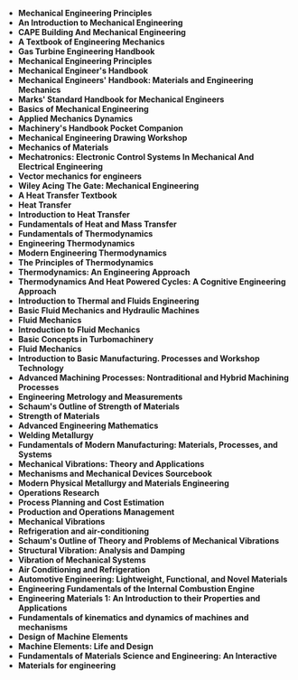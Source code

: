
<ul>
                                <li><b><a target="_blank" href="https://github.com/manjunath5496/Mechanical-Engineering-Books/blob/master/mech(1).pdf" style="text-decoration:none;">Mechanical Engineering Principles </a></b></li>
                                <li><b><a target="_blank" href="https://github.com/manjunath5496/Mechanical-Engineering-Books/blob/master/mech(2).pdf" style="text-decoration:none;">An Introduction to Mechanical Engineering</a></b></li>
                                <li><b><a target="_blank" href="https://github.com/manjunath5496/Mechanical-Engineering-Books/blob/master/mech(3).pdf" style="text-decoration:none;">CAPE Building And Mechanical Engineering</a></b></li>
                               
<li><b><a target="_blank" href="https://github.com/manjunath5496/Mechanical-Engineering-Books/blob/master/mech(4).pdf" style="text-decoration:none;">A Textbook of Engineering Mechanics</a></b></li>
                                <li><b><a target="_blank" href="https://github.com/manjunath5496/Mechanical-Engineering-Books/blob/master/mech(5).pdf" style="text-decoration:none;">Gas Turbine Engineering Handbook </a></b></li>
                                
 <li><b><a target="_blank" href="https://github.com/manjunath5496/Mechanical-Engineering-Books/blob/master/mech(6).pdf" style="text-decoration:none;">Mechanical Engineering Principles</a></b></li>
                          
<li><b><a target="_blank" href="https://github.com/manjunath5496/Mechanical-Engineering-Books/blob/master/mech(7).pdf" style="text-decoration:none;">Mechanical Engineer's Handbook</a></b></li>
                                <li><b><a target="_blank" href="https://github.com/manjunath5496/Mechanical-Engineering-Books/blob/master/mech(8).pdf" style="text-decoration:none;">Mechanical Engineers' Handbook: Materials and Engineering
Mechanics</a></b></li>
                                <li><b><a target="_blank" href="https://github.com/manjunath5496/Mechanical-Engineering-Books/blob/master/mech(9).rar" style="text-decoration:none;">Marks' Standard Handbook for Mechanical Engineers</a></b></li>
                                
<li><b><a target="_blank" href="https://github.com/manjunath5496/Mechanical-Engineering-Books/blob/master/mech(10).pdf" style="text-decoration:none;">Basics of Mechanical Engineering</a></b></li>  
        
<li><b><a target="_blank" href="https://github.com/manjunath5496/Mechanical-Engineering-Books/blob/master/mech(11).rar" style="text-decoration:none;">Applied Mechanics Dynamics</a></b></li>
                                <li><b><a target="_blank" href="https://github.com/manjunath5496/Mechanical-Engineering-Books/blob/master/mech(12).pdf" style="text-decoration:none;">Machinery's Handbook Pocket Companion</a></b></li>
 <li><b><a target="_blank" href="https://github.com/manjunath5496/Mechanical-Engineering-Books/blob/master/mech(13).pdf" style="text-decoration:none;">Mechanical Engineering Drawing Workshop</a></b></li>  
  <li><b><a target="_blank" href="https://github.com/manjunath5496/Mechanical-Engineering-Books/blob/master/mech(14).pdf" style="text-decoration:none;">Mechanics of Materials</a></b></li>  
 <li><b><a target="_blank" href="https://github.com/manjunath5496/Mechanical-Engineering-Books/blob/master/mech(15).pdf" style="text-decoration:none;">Mechatronics: Electronic Control Systems In Mechanical And Electrical Engineering</a></b></li>
                                <li><b><a target="_blank" href="https://github.com/manjunath5496/Mechanical-Engineering-Books/blob/master/mech(16).pdf" style="text-decoration:none;">Vector mechanics for engineers</a></b></li>
                               
<li><b><a target="_blank" href="https://github.com/manjunath5496/Mechanical-Engineering-Books/blob/master/mech(17).pdf" style="text-decoration:none;">Wiley Acing The Gate: Mechanical Engineering</a></b></li>
                                <li><b><a target="_blank" href="https://github.com/manjunath5496/Mechanical-Engineering-Books/blob/master/mech(18).pdf" style="text-decoration:none;">A Heat Transfer Textbook </a></b></li>
                                
 <li><b><a target="_blank" href="https://github.com/manjunath5496/Mechanical-Engineering-Books/blob/master/mech(19).pdf" style="text-decoration:none;"> Heat Transfer </a></b></li>
                          
<li><b><a target="_blank" href="https://github.com/manjunath5496/Mechanical-Engineering-Books/blob/master/mech(20).pdf" style="text-decoration:none;">Introduction to Heat Transfer </a></b></li>

<li><b><a target="_blank" href="https://github.com/manjunath5496/Mechanical-Engineering-Books/blob/master/mech(21).pdf" style="text-decoration:none;">Fundamentals of Heat and Mass Transfer  </a></b></li>

<li><b><a target="_blank" href="https://github.com/manjunath5496/Mechanical-Engineering-Books/blob/master/mech(22).pdf" style="text-decoration:none;">Fundamentals of Thermodynamics</a></b></li>
                                <li><b><a target="_blank" href="https://github.com/manjunath5496/Mechanical-Engineering-Books/blob/master/mech(23).pdf" style="text-decoration:none;">Engineering Thermodynamics</a></b></li>
                               
<li><b><a target="_blank" href="https://github.com/manjunath5496/Mechanical-Engineering-Books/blob/master/mech(24).pdf" style="text-decoration:none;">Modern Engineering Thermodynamics</a></b></li>
                                <li><b><a target="_blank" href="https://github.com/manjunath5496/Mechanical-Engineering-Books/blob/master/mech(25).pdf" style="text-decoration:none;">The Principles of Thermodynamics</a></b></li>
                                
 <li><b><a target="_blank" href="https://github.com/manjunath5496/Mechanical-Engineering-Books/blob/master/mech(26).pdf" style="text-decoration:none;">Thermodynamics: An Engineering Approach </a></b></li>
                          
<li><b><a target="_blank" href="https://github.com/manjunath5496/Mechanical-Engineering-Books/blob/master/mech(27).pdf" style="text-decoration:none;">Thermodynamics And Heat Powered Cycles: A Cognitive Engineering Approach</a></b></li>

<li><b><a target="_blank" href="https://github.com/manjunath5496/Mechanical-Engineering-Books/blob/master/mech(28).pdf" style="text-decoration:none;">Introduction to Thermal and Fluids Engineering</a></b></li>

<li><b><a target="_blank" href="https://github.com/manjunath5496/Mechanical-Engineering-Books/blob/master/mech(29).pdf" style="text-decoration:none;">Basic Fluid Mechanics and Hydraulic Machines</a></b></li>
                                <li><b><a target="_blank" href="https://github.com/manjunath5496/Mechanical-Engineering-Books/blob/master/mech(30).rar" style="text-decoration:none;">Fluid Mechanics</a></b></li>
                               
<li><b><a target="_blank" href="https://github.com/manjunath5496/Mechanical-Engineering-Books/blob/master/mech(31).pdf" style="text-decoration:none;">Introduction to Fluid Mechanics</a></b></li>
                                <li><b><a target="_blank" href="https://github.com/manjunath5496/Mechanical-Engineering-Books/blob/master/mech(32).pdf" style="text-decoration:none;">Basic Concepts in Turbomachinery</a></b></li>
                                <li><b><a target="_blank" href="https://github.com/manjunath5496/Mechanical-Engineering-Books/blob/master/mech(33).rar" style="text-decoration:none;">Fluid Mechanics</a></b></li>
    
 <li><b><a target="_blank" href="https://github.com/manjunath5496/Mechanical-Engineering-Books/blob/master/mech(34).pdf" style="text-decoration:none;">Introduction to Basic Manufacturing. Processes and Workshop Technology </a></b></li>
                                <li><b><a target="_blank" href="https://github.com/manjunath5496/Mechanical-Engineering-Books/blob/master/mech(35).pdf" style="text-decoration:none;">Advanced Machining Processes: Nontraditional and Hybrid Machining Processes</a></b></li>
                                <li><b><a target="_blank" href="https://github.com/manjunath5496/Mechanical-Engineering-Books/blob/master/mech(36).pdf" style="text-decoration:none;">Engineering Metrology and Measurements</a></b></li>
                               
<li><b><a target="_blank" href="https://github.com/manjunath5496/Mechanical-Engineering-Books/blob/master/mech(37).pdf" style="text-decoration:none;">Schaum's Outline of Strength of Materials</a></b></li>
                                <li><b><a target="_blank" href="https://github.com/manjunath5496/Mechanical-Engineering-Books/blob/master/mech(38).pdf" style="text-decoration:none;">Strength of Materials </a></b></li>
                                
 <li><b><a target="_blank" href="https://github.com/manjunath5496/Mechanical-Engineering-Books/blob/master/mech(39).pdf" style="text-decoration:none;">Advanced Engineering Mathematics</a></b></li>
                          
<li><b><a target="_blank" href="https://github.com/manjunath5496/Mechanical-Engineering-Books/blob/master/mech(40).pdf" style="text-decoration:none;">Welding Metallurgy</a></b></li>
                                <li><b><a target="_blank" href="https://github.com/manjunath5496/Mechanical-Engineering-Books/blob/master/mech(41).pdf" style="text-decoration:none;">Fundamentals of Modern Manufacturing: Materials, Processes, and Systems</a></b></li>
                                <li><b><a target="_blank" href="https://github.com/manjunath5496/Mechanical-Engineering-Books/blob/master/mech(42).rar" style="text-decoration:none;">Mechanical Vibrations: Theory and Applications
</a></b></li>
                                
<li><b><a target="_blank" href="https://github.com/manjunath5496/Mechanical-Engineering-Books/blob/master/mech(43).pdf" style="text-decoration:none;">Mechanisms and Mechanical Devices Sourcebook</a></b></li>  
        
<li><b><a target="_blank" href="https://github.com/manjunath5496/Mechanical-Engineering-Books/blob/master/mech(44).pdf" style="text-decoration:none;">Modern Physical Metallurgy and Materials Engineering</a></b></li>
                                <li><b><a target="_blank" href="https://github.com/manjunath5496/Mechanical-Engineering-Books/blob/master/mech(45).pdf" style="text-decoration:none;">Operations Research</a></b></li>
 <li><b><a target="_blank" href="https://github.com/manjunath5496/Mechanical-Engineering-Books/blob/master/mech(46).pdf" style="text-decoration:none;">Process Planning and Cost Estimation</a></b></li>  
  <li><b><a target="_blank" href="https://github.com/manjunath5496/Mechanical-Engineering-Books/blob/master/mech(47).pdf" style="text-decoration:none;">Production and Operations Management</a></b></li>  
 <li><b><a target="_blank" href="https://github.com/manjunath5496/Mechanical-Engineering-Books/blob/master/mech(48).pdf" style="text-decoration:none;">Mechanical Vibrations</a></b></li>
                                <li><b><a target="_blank" href="https://github.com/manjunath5496/Mechanical-Engineering-Books/blob/master/mech(49).pdf" style="text-decoration:none;">Refrigeration and air-conditioning</a></b></li>
                               
<li><b><a target="_blank" href="https://github.com/manjunath5496/Mechanical-Engineering-Books/blob/master/mech(50).pdf" style="text-decoration:none;">Schaum's Outline of Theory and Problems of Mechanical Vibrations</a></b></li>
                                <li><b><a target="_blank" href="https://github.com/manjunath5496/Mechanical-Engineering-Books/blob/master/mech(51).pdf" style="text-decoration:none;">Structural Vibration:
Analysis and Damping </a></b></li>
                                
 <li><b><a target="_blank" href="https://github.com/manjunath5496/Mechanical-Engineering-Books/blob/master/mech(52).pdf" style="text-decoration:none;">Vibration of Mechanical Systems</a></b></li>
                          
<li><b><a target="_blank" href="https://github.com/manjunath5496/Mechanical-Engineering-Books/blob/master/mech(53).pdf" style="text-decoration:none;">Air Conditioning and Refrigeration </a></b></li>

<li><b><a target="_blank" href="https://github.com/manjunath5496/Mechanical-Engineering-Books/blob/master/mech(54).pdf" style="text-decoration:none;">Automotive Engineering: Lightweight, Functional, and Novel Materials  </a></b></li>

<li><b><a target="_blank" href="https://github.com/manjunath5496/Mechanical-Engineering-Books/blob/master/mech(55).pdf" style="text-decoration:none;">Engineering Fundamentals of the Internal Combustion Engine</a></b></li>
                                <li><b><a target="_blank" href="https://github.com/manjunath5496/Mechanical-Engineering-Books/blob/master/mech(56).pdf" style="text-decoration:none;">Engineering Materials 1: An lntroduction to their Properties and Applications</a></b></li>
                               
<li><b><a target="_blank" href="https://github.com/manjunath5496/Mechanical-Engineering-Books/blob/master/mech(57).pdf" style="text-decoration:none;">Fundamentals of kinematics and dynamics of machines and mechanisms</a></b></li>
                                <li><b><a target="_blank" href="https://github.com/manjunath5496/Mechanical-Engineering-Books/blob/master/mech(58).rar" style="text-decoration:none;">Design of Machine Elements</a></b></li>
                                
 <li><b><a target="_blank" href="https://github.com/manjunath5496/Mechanical-Engineering-Books/blob/master/mech(59).pdf" style="text-decoration:none;">Machine Elements: Life and Design </a></b></li>
                          
<li><b><a target="_blank" href="https://github.com/manjunath5496/Mechanical-Engineering-Books/blob/master/mech(60).pdf" style="text-decoration:none;">Fundamentals of Materials Science and Engineering: An Interactive</a></b></li>

<li><b><a target="_blank" href="https://github.com/manjunath5496/Mechanical-Engineering-Books/blob/master/mech(61).pdf" style="text-decoration:none;">Materials for engineering</a></b></li>


    
</ul>
